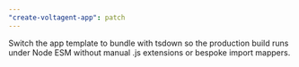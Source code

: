 ```yaml
---
"create-voltagent-app": patch
---
```


Switch the app template to bundle with tsdown so the production build runs under Node ESM without manual .js extensions or bespoke import mappers.
